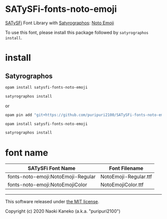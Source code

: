 # SATySFi-fonts-noto-emoji
[SATySFi](https://github.com/gfngfn/SATySFi) Font Library with [Satyrographos](https://github.com/na4zagin3/satyrographos): [Noto Emoji](https://www.google.com/get/noto/)

To use this font, please install this package followed by `satyrographos install`.

# install

## Satyrographos

```sh
opam install satysfi-fonts-noto-emoji

satyrographos install
```

or

```sh
opam pin add "git+https://github.com/puripuri2100/SATySFi-fonts-noto-emoji.git"

opam install satysfi-fonts-noto-emoji

satyrographos install
```

# font name

| SATySFi Font Name | Font Filename |
|-------------------|---------------|
|fonts-noto-emoji:NotoEmoji-Regular|NotoEmoji-Regular.ttf|
|fonts-noto-emoji:NotoEmojiColor|NotoEmojiColor.ttf|


---

This software released under [the MIT license](https://github.com/puripuri2100/SATySFi-fonts-noto-emoji/blob/master/LICENSE).

Copyright (c) 2020 Naoki Kaneko (a.k.a. "puripuri2100")